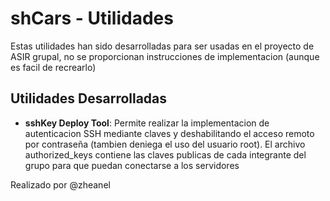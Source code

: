 # shCars - Utilidades

Estas utilidades han sido desarrolladas para ser usadas en el proyecto de ASIR grupal, no se proporcionan instrucciones de implementacion (aunque es facil de recrearlo)

## Utilidades Desarrolladas

* **sshKey Deploy Tool**: Permite realizar la implementacion de autenticacion SSH mediante claves y deshabilitando el acceso remoto por contraseña (tambien deniega el uso del usuario root). El archivo authorized_keys contiene las claves publicas de cada integrante del grupo para que puedan conectarse a los servidores

Realizado por @zheanel